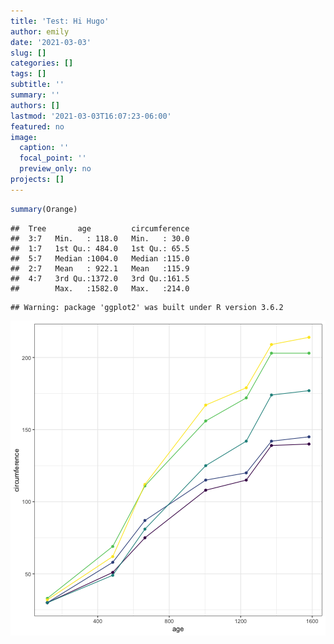 ```yaml
---
title: 'Test: Hi Hugo'
author: emily
date: '2021-03-03'
slug: []
categories: []
tags: []
subtitle: ''
summary: ''
authors: []
lastmod: '2021-03-03T16:07:23-06:00'
featured: no
image:
  caption: ''
  focal_point: ''
  preview_only: no
projects: []
---
```



```r
summary(Orange)
```

```
##  Tree       age         circumference  
##  3:7   Min.   : 118.0   Min.   : 30.0  
##  1:7   1st Qu.: 484.0   1st Qu.: 65.5  
##  5:7   Median :1004.0   Median :115.0  
##  2:7   Mean   : 922.1   Mean   :115.9  
##  4:7   3rd Qu.:1372.0   3rd Qu.:161.5  
##        Max.   :1582.0   Max.   :214.0
```

```
## Warning: package 'ggplot2' was built under R version 3.6.2
```

![plot of chunk unnamed-chunk-2](figure/unnamed-chunk-2-1.png)
